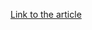 [Link to the article](https://krebsonsecurity.com/2020/10/attacks-aimed-at-disrupting-the-trickbot-botnet/)

